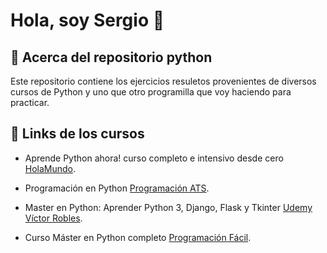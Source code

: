 # Hola, soy  Sergio 👋  
                
## 🚀 Acerca del repositorio python
Este repositorio contiene los ejercicios resuletos provenientes de diversos cursos de Python y uno que otro programilla que voy haciendo para practicar.
    
## 🔗 Links de los cursos

* Aprende Python ahora! curso completo e intensivo desde cero [HolaMundo](https://youtu.be/tQZy0U8s9LY?si=3u9KQ4ZQt6OUu2s8).

* Programación en Python [Programación ATS](https://www.youtube.com/watch?v=Z4AOP7-b1RM&list=PLWtYZ2ejMVJnh0KVllw24XklzJ62WNFsj&pp=iAQB).

* Master en Python: Aprender Python 3, Django, Flask y Tkinter [Udemy Víctor Robles](https://www.udemy.com/share/102Ows3@Hu8KjFRV1FzhgJpiVw6NL1IcVgZUS-iUsa634-3QwWD8xk1Ryl2W_4u7MMB6lCbU/).

* Curso Máster en Python completo [Programación Fácil](https://youtu.be/M7qr5Tib9gw?si=ZekYtozAZsxep26w).
